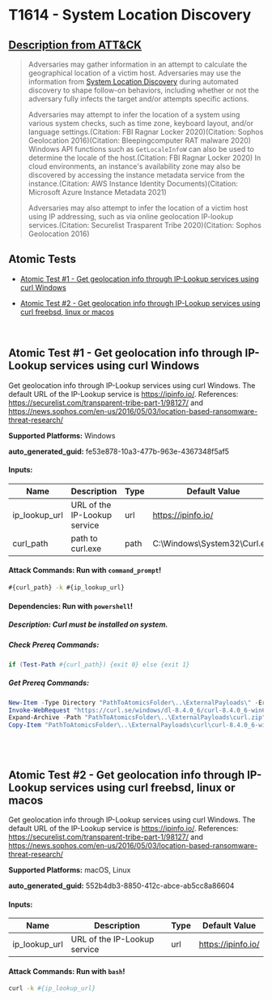# T1614 - System Location Discovery
## [Description from ATT&CK](https://attack.mitre.org/techniques/T1614)
<blockquote>


Adversaries may gather information in an attempt to calculate the geographical location of a victim host. Adversaries may use the information from [System Location Discovery](https://attack.mitre.org/techniques/T1614) during automated discovery to shape follow-on behaviors, including whether or not the adversary fully infects the target and/or attempts specific actions.

Adversaries may attempt to infer the location of a system using various system checks, such as time zone, keyboard layout, and/or language settings.(Citation: FBI Ragnar Locker 2020)(Citation: Sophos Geolocation 2016)(Citation: Bleepingcomputer RAT malware 2020) Windows API functions such as <code>GetLocaleInfoW</code> can also be used to determine the locale of the host.(Citation: FBI Ragnar Locker 2020) In cloud environments, an instance's availability zone may also be discovered by accessing the instance metadata service from the instance.(Citation: AWS Instance Identity Documents)(Citation: Microsoft Azure Instance Metadata 2021)

Adversaries may also attempt to infer the location of a victim host using IP addressing, such as via online geolocation IP-lookup services.(Citation: Securelist Trasparent Tribe 2020)(Citation: Sophos Geolocation 2016)

</blockquote>

## Atomic Tests

- [Atomic Test #1 - Get geolocation info through IP-Lookup services using curl Windows](#atomic-test-1---get-geolocation-info-through-ip-lookup-services-using-curl-windows)

- [Atomic Test #2 - Get geolocation info through IP-Lookup services using curl freebsd, linux or macos](#atomic-test-2---get-geolocation-info-through-ip-lookup-services-using-curl-freebsd-linux-or-macos)


<br/>

## Atomic Test #1 - Get geolocation info through IP-Lookup services using curl Windows
Get geolocation info through IP-Lookup services using curl Windows. The default URL of the IP-Lookup service is https://ipinfo.io/. References: https://securelist.com/transparent-tribe-part-1/98127/ and https://news.sophos.com/en-us/2016/05/03/location-based-ransomware-threat-research/

**Supported Platforms:** Windows


**auto_generated_guid:** fe53e878-10a3-477b-963e-4367348f5af5





#### Inputs:
| Name | Description | Type | Default Value |
|------|-------------|------|---------------|
| ip_lookup_url | URL of the IP-Lookup service | url | https://ipinfo.io/|
| curl_path | path to curl.exe | path | C:&#92;Windows&#92;System32&#92;Curl.exe|


#### Attack Commands: Run with `command_prompt`! 


```cmd
#{curl_path} -k #{ip_lookup_url}
```




#### Dependencies:  Run with `powershell`!
##### Description: Curl must be installed on system.
##### Check Prereq Commands:
```powershell
if (Test-Path #{curl_path}) {exit 0} else {exit 1}
```
##### Get Prereq Commands:
```powershell
New-Item -Type Directory "PathToAtomicsFolder\..\ExternalPayloads\" -ErrorAction Ignore -Force | Out-Null
Invoke-WebRequest "https://curl.se/windows/dl-8.4.0_6/curl-8.4.0_6-win64-mingw.zip" -Outfile "PathToAtomicsFolder\..\ExternalPayloads\curl.zip"
Expand-Archive -Path "PathToAtomicsFolder\..\ExternalPayloads\curl.zip" -DestinationPath "PathToAtomicsFolder\..\ExternalPayloads\curl"
Copy-Item "PathToAtomicsFolder\..\ExternalPayloads\curl\curl-8.4.0_6-win64-mingw\bin\curl.exe" C:\Windows\System32\Curl.exe
```




<br/>
<br/>

## Atomic Test #2 - Get geolocation info through IP-Lookup services using curl freebsd, linux or macos
Get geolocation info through IP-Lookup services using curl Windows. The default URL of the IP-Lookup service is https://ipinfo.io/. References: https://securelist.com/transparent-tribe-part-1/98127/ and https://news.sophos.com/en-us/2016/05/03/location-based-ransomware-threat-research/

**Supported Platforms:** macOS, Linux


**auto_generated_guid:** 552b4db3-8850-412c-abce-ab5cc8a86604





#### Inputs:
| Name | Description | Type | Default Value |
|------|-------------|------|---------------|
| ip_lookup_url | URL of the IP-Lookup service | url | https://ipinfo.io/|


#### Attack Commands: Run with `bash`! 


```bash
curl -k #{ip_lookup_url}
```






<br/>
